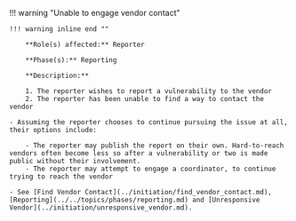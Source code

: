 <a name="03"></a>
!!! warning "Unable to engage vendor contact"

    !!! warning inline end ""

        **Role(s) affected:** Reporter
        
        **Phase(s):** Reporting

        **Description:**
        
        1. The reporter wishes to report a vulnerability to the vendor
        2. The reporter has been unable to find a way to contact the vendor
    
    - Assuming the reporter chooses to continue pursuing the issue at all, their options include:

        - The reporter may publish the report on their own. Hard-to-reach vendors often become less so after a vulnerability or two is made public without their involvement.
        - The reporter may attempt to engage a coordinator, to continue trying to reach the vendor

    - See [Find Vendor Contact](../initiation/find_vendor_contact.md), [Reporting](../../topics/phases/reporting.md) and [Unresponsive Vendor](../initiation/unresponsive_vendor.md).
